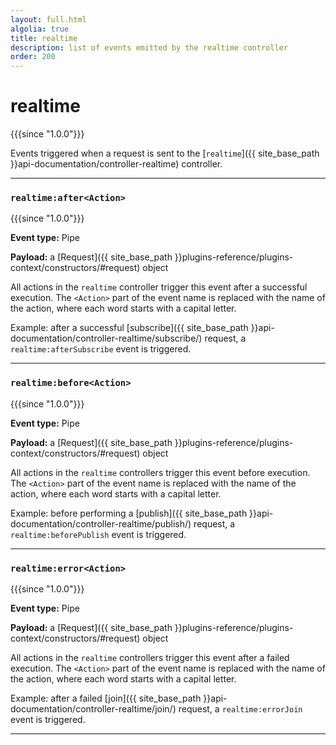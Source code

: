 ```yaml
---
layout: full.html
algolia: true
title: realtime
description: list of events emitted by the realtime controller
order: 200
---
```


# realtime

{{{since "1.0.0"}}}

Events triggered when a request is sent to the [`realtime`]({{ site_base_path }}api-documentation/controller-realtime) controller.

---

### `realtime:after<Action>`

{{{since "1.0.0"}}}

**Event type:** Pipe

**Payload:** a [Request]({{ site_base_path }}plugins-reference/plugins-context/constructors/#request) object

All actions in the `realtime` controller trigger this event after a successful execution. The `<Action>` part of the event name is replaced with the name of the action, where each word starts with a capital letter.

Example: after a successful [subscribe]({{ site_base_path }}api-documentation/controller-realtime/subscribe/) request, a `realtime:afterSubscribe` event is triggered.

---

### `realtime:before<Action>`

{{{since "1.0.0"}}}

**Event type:** Pipe

**Payload:** a [Request]({{ site_base_path }}plugins-reference/plugins-context/constructors/#request) object

All actions in the `realtime` controllers trigger this event before execution. The `<Action>` part of the event name is replaced with the name of the action, where each word starts with a capital letter.

Example: before performing a [publish]({{ site_base_path }}api-documentation/controller-realtime/publish/) request, a `realtime:beforePublish` event is triggered.

---

### `realtime:error<Action>`

{{{since "1.0.0"}}}

**Event type:** Pipe

**Payload:** a [Request]({{ site_base_path }}plugins-reference/plugins-context/constructors/#request) object

All actions in the `realtime` controllers trigger this event after a failed execution. The `<Action>` part of the event name is replaced with the name of the action, where each word starts with a capital letter.

Example: after a failed [join]({{ site_base_path }}api-documentation/controller-realtime/join/) request, a `realtime:errorJoin` event is triggered.

---
